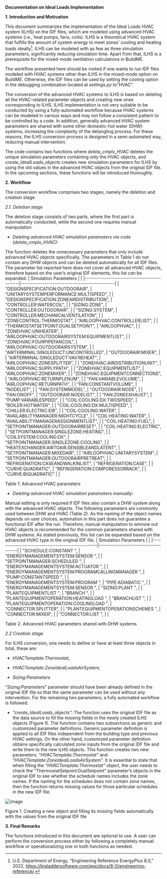 **Documentation on Ideal Loads Implementation**

**1.  Introduction and Motivation**

This document summarizes the implementation of the Ideal Loads HVAC system
(ILHS) on the IDF files, which are modeled using advanced HVAC systems (i.e.,
heat pumps, fans, coils). ILHS is a theoretical HVAC system that fulfills the
amount of system energy to meet zones' cooling and heating loads ideally[^1].
ILHS can be modeled with as few as three simulation parameters, significantly
reducing simulation time. Apart from that, ILHS is a prerequisite for the
mixed-mode ventilation calculations in BuildME.

[^1]: U.S. Department of Energy, “Engineering Reference EnergyPlus 8.0,” 2022,
    https://bigladdersoftware.com/epx/docs/8-0/engineering-reference/.

The workflow presented here should be visited if one wants to run IDF files
modeled with HVAC systems other than ILHS in the mixed-mode option on BuildME.
Otherwise, the IDF files can be used by setting the cooling option in the
debugging combination located at *settings.py* to"HVAC”.

The conversion of the advanced HVAC systems to ILHS is based on deleting all the
HVAC-related parameter objects and creating new ones corresponding to ILHS. ILHS
implementation is not very suitable to be conducted by using a fully-automated
workflow because HVAC systems can be modeled in various ways and may not follow
a consistent pattern to be controlled by a code. In addition, generally advanced
HVAC system parameters are shared with some other domestic-hot water (DHW)
systems, increasing the complexity of the detangling process. For these reasons,
the ILHS conversion process is designed in a semi-automated way, reducing manual
intervention.

The code contains two functions where *delete_cmplx_HVAC* deletes the unique
simulation parameters containing only the HVAC objects, and
*create_IdealLoads_objects* creates new simulation parameters for ILHS by using
the old values in the advanced HVAC objects from the original IDF file. In the
upcoming sections, these functions will be introduced thoroughly.

**2.  Workflow**

The conversion workflow comprises two stages, namely the deletion and creation
stage.

*2.1.  Deletion stage*

The deletion stage consists of two parts, where the first part is automatically
conducted, while the second one requires manual manipulation.

-   *Deleting advanced HVAC simulation parameters via code*
    (*delete_cmplx_HVAC):*

The function deletes the unnecessary parameters that only include advanced HVAC
objects specifically. The parameters in Table 1 do not contain any DHW objects
and can be deleted automatically for all IDF files. The parameter list reported
here does not cover all advanced HVAC objects, therefore based on the user’s
original IDF elements, this list can be expanded.
| Simulation Parameters                       |                                               |
|---------------------------------------------|-----------------------------------------------|
| "DESIGNSPECIFICATION:OUTDOORAIR",           | "UNITARYSYSTEMPERFORMANCE:MULTISPEED",        |
| "DESIGNSPECIFICATION:ZONEAIRDISTRIBUTION",  | "CONTROLLER:WATERCOIL",                       |
| "SIZING:ZONE",                              | "CONTROLLER:OUTDOORAIR",                      |
| "SIZING:SYSTEM",                            | "CONTROLLER:MECHANICALVENTILATION",           |
| "ZONECONTROL:THERMOSTAT",                   | "AIRLOOPHVAC:CONTROLLERLIST",                 |
| "THERMOSTATSETPOINT:DUALSETPOINT",          | "AIRLOOPHVAC",                                |
| "ZONEHVAC:UNIHEATER",                       | "AIRLOOPHVAC:OUTDOORAIRSYSTEM:EQUIPMENTLIST", |
| "ZONEHVAC:FOURPIPEFANCOIL",                 | "AIRLOOPHVAC:OUTDOORAIRSYSTEM",               |
| "AIRTERMINAL:SINGLEDUCT:UNCONTROLLED",      | "OUTDOORAIR:MIXER",                           |
| "AIRTERMINAL:SINGLEDUCT:VAV:REHEAT",        | "AIRLOOPHVAC:ZONESPLITTER",                   |
| "ZONEHVAC:AIRDISTRIBUTIONUNIT",             | "AIRLOOPHVAC:SUPPLYPATH",                     |
| "ZONEHVAC:EQUIPMENTLIST",                   | "AIRLOOPHVAC:ZONEMIXER",                      |
| "ZONEHVAC:EQUIPMENTCONNECTIONS",            | "AIRLOOPHVAC:RETURNPLENUM",                   |
| "FAN:VARIABLEVOLUME",                       | "AIRLOOPHVAC:RETURNPATH",                     |
| "FAN:CONSTANTVOLUME",                       | "NODELIST",                                   |
| "FAN:SYSTEMMODEL",                          | "OUTDOORAIR:NODE",                            |
| "FAN:ONOFF",                                | "OUTDOORAIR:NODELIST",                        |
| "FAN:ZONEEXHAUST",                          | "PUMP:VARIABLESPEED",                         |
| "COIL:COOLING:DX:TWOSPEED",                 | "BOILER:HOTWATER",                            |
| "COIL:COOLING:DX:MULTISPEED",               | "CHILLER:ELECTRIC:EIR",                       |
| "COIL:COOLING:WATER",                       | "AVAILABILITYMANAGER:NIGHTCYCLE",             |
| "COIL:HEATING:WATER",                       | "AVAILABILITYMANAGERASSIGNMENTLIST",          |
| "COIL:HEATING:FUEL",                        | "SETPOINTMANAGER:OUTDOORAIRRESET",            |
| "COIL:HEATING:ELECTRIC",                    | "SETPOINTMANAGER:SINGLEZONE:HEATING",         |
| "COILSYSTEM:COOLING:DX",                    | "SETPOINTMANAGER:SINGLEZONE:COOLING",         |
| "HEATEXCHANGER:AIRTOAIR:SENSIBLEANDLATENT", | "SETPOINTMANAGER:MIXEDAIR",                   |
| "AIRLOOPHVAC:UNITARYSYSTEM",                | "SETPOINTMANAGER:OUTDOORAIRPRETREAT",         |
| "REFRIGERATION:CASEANDWALKINLIST",          | "REFRIGERATION:CASE",                         |
| "CURVE:QUADRATIC",                          | "REFRIGERATION:COMPORESSORRACK",              |
| "CURVE:BIQUADRATIC"                         |                                               |

Table 1. Advanced HVAC parameters

-   *Deleting advanced HVAC simulation parameters manually:*

Manual editing is only required if IDF files also contain a DHW system along
with the advanced HVAC objects. The following parameters are commonly used
between DHW and HVAC (Table 2). As the naming of the object names depends on
user choices, automation in this part does not guarantee a functional IDF after
the run. Therefore, manual manipulation to winnow out HVAC objects is
recommended for the common parameters shared with DHW systems. As stated
previously, this list can be expanded based on the advanced HVAC type in the
original IDF file.
| Simulation Parameters                            |                                     |
|--------------------------------------------------|-------------------------------------|
| "SCHEDULE:CONSTANT ",                            | "ENERGYMANAGEMENTSYSTEM:SENSOR ",   |
| "SETPOINTMANAGER:SCHEDULED ",                    | "ENERGYMANAGEMENTSYSTEM:ACTUATOR ", |
| "ENERGYMANAGEMENTSYSTEM:PROGRAMCALLINGMANAGER ", | "PUMP:CONSTANTSPEED ",              |
| "ENERGYMANAGEMENTSYSTEM:PROGRAM ",               | "PIPE:ADIABATIC ",                  |
| "ENERGYMANAGEMENTSYSTEM:SENSOR ",                | "SIZING:PLANT ",                    |
| "PLANTEQUIPMENTLIST ",                           | "BRANCH ",                          |
| "PLANTEQUIPMENTOPERATION:HEATINGLOAD ",          | "BRANCHLIST ",                      |
| "PLANTEQUIPMENTOPERATION:COOLINGLOAD ",          | "CONNECTOR:SPLITTER",               |
| "PLANTEQUIPMENTOPERATIONSCHEMES ",               | "CONNECTOR:MIXER",                  |
| "CONNECTOR:LIST ",                                                 |                                     |

Table 2. Advanced HVAC parameters shared with DHW systems

*2.2  Creation stage*

For ILHS conversion, one needs to define or have at least three objects in
total, these are:

-   *HVACTemplate:Thermostat,*

-   *HVACTemplate:ZoneIdealLoadsAirSystem,*

-   *Sizing:Parameters*

“*Sizing:Parameter*s” parameter should have been already defined in the original
IDF file so that the same parameter can be used without any intervention. For
the remaining two parameters, a fully automated workflow is followed.

-   *“create_IdealLoads_objects”:* The function uses the original IDF file as
    the data source to fill the missing fields in the newly created ILHS objects
    (Figure 1). The function contains two subsections as generic and customized
    parameter definitions. Generic parameter definition is applied to all IDF
    files independent from the building type and previous HVAC settings. On the
    other hand, customized parameter definition obtains specifically calculated
    zone inputs from the original IDF file and write them to the new ILHS
    objects. This function creates two new parameters:
    *“HVACTemplate:Thermostat”* and “*HVACTemplate:ZoneIdealLoadsAirSystem”.* It
    is essential to state that when filling the *“HVACTemplate:Thermostat”*
    object, the user needs to check the "ThermostatSetpoint:DualSetpoint"
    parameter’s objects in the original IDF to see whether the schedule names
    includes the zone names. If the naming for the schedules does not contain
    zone names, then the function returns missing values for those particular
    schedules in the new IDF file.

![image](https://user-images.githubusercontent.com/33637609/155561450-d85c7d8d-775a-4992-8c6a-64d1e641d97a.png)
                            
Figure 1. Creating a new object and filling its missing fields automatically
with the values from the original IDF file

**3.  Final Remarks**

The functions introduced in this document are optional to use. A user can
perform the conversion process either by following a completely manual workflow
or operationalizing one or both functions as needed.
